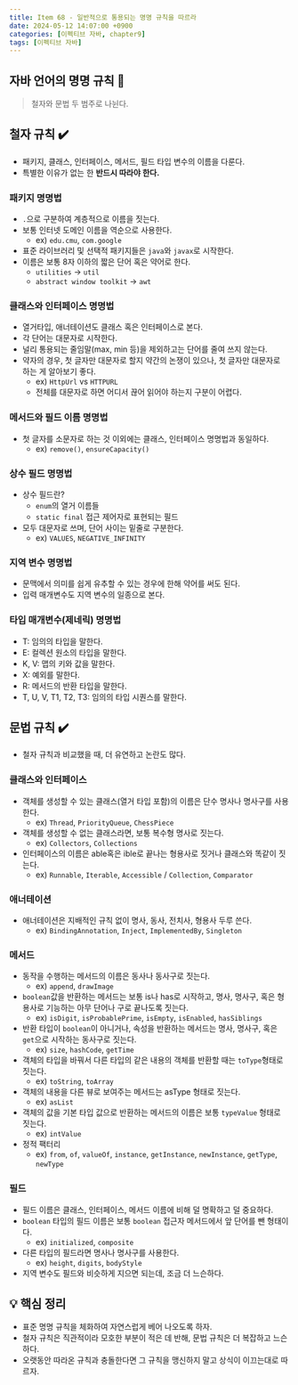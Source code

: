 ```yaml
---
title: Item 68 - 일반적으로 통용되는 명명 규칙을 따르라
date: 2024-05-12 14:07:00 +0900
categories: [이펙티브 자바, chapter9]
tags: [이펙티브 자바]
---
```


## **자바 언어의 명명 규칙 🎯**

> 철자와 문법 두 범주로 나뉜다.

## **철자 규칙 ✔️**

- 패키지, 클래스, 인터페이스, 메서드, 필드 타입 변수의 이름을 다룬다.
- 특별한 이유가 없는 한 **반드시 따라야 한다.**

### **패키지 명명법**

- `.`으로 구분하여 계층적으로 이름을 짓는다.
- 보통 인터넷 도메인 이름을 역순으로 사용한다.
    - ex) `edu.cmu`, `com.google`
- 표준 라이브러리 및 선택적 패키지들은 `java`와 `javax`로 시작한다.
- 이름은 보통 8자 이하의 짧은 단어 혹은 약어로 한다.
    - `utilities` →  `util`
    - `abstract window toolkit` → `awt`

### **클래스와 인터페이스 명명법**

- 열거타입, 애너테이션도 클래스 혹은 인터페이스로 본다.
- 각 단어는 대문자로 시작한다.
- 널리 통용되는 줄임말(max, min 등)을 제외하고는 단어를 줄여 쓰지 않는다.
- 약자의 경우, 첫 글자만 대문자로 할지 약간의 논쟁이 있으나, 첫 글자만 대문자로 하는 게 알아보기 좋다.
    - ex) `HttpUrl` vs `HTTPURL`
    - 전체를 대문자로 하면 어디서 끊어 읽어야 하는지 구분이 어렵다.

### **메서드와 필드 이름 명명법**

- 첫 글자를 소문자로 하는 것 이외에는 클래스, 인터페이스 명명법과 동일하다.
    - ex) `remove()`, `ensureCapacity()`

### **상수 필드 명명법**

- 상수 필드란?
    - `enum`의 열거 이름들
    - `static final` 접근 제어자로 표현되는 필드
- 모두 대문자로 쓰며, 단어 사이는 밑줄로 구분한다.
    - ex) `VALUES`, `NEGATIVE_INFINITY`

### **지역 변수 명명법**

- 문맥에서 의미를 쉽게 유추할 수 있는 경우에 한해 약어를 써도 된다.
- 입력 매개변수도 지역 변수의 일종으로 본다.

### **타입 매개변수(제네릭) 명명법**

- T: 임의의 타입을 말한다.
- E: 컬렉션 원소의 타입을 말한다.
- K, V: 맵의 키와 값을 말한다.
- X: 예외를 말한다.
- R: 메서드의 반환 타입을 말한다.
- T, U, V, T1, T2, T3: 임의의 타입 시퀀스를 말한다.

## **문법 규칙 ✔️**

- 철자 규칙과 비교했을 때, 더 유연하고 논란도 많다.

### **클래스와 인터페이스**

- 객체를 생성할 수 있는 클래스(열거 타입 포함)의 이름은 단수 명사나 명사구를 사용한다.
    - ex) `Thread`, `PriorityQueue`, `ChessPiece`
- 객체를 생성할 수 없는 클래스라면, 보통 복수형 명사로 짓는다.
    - ex) `Collectors`, `Collections`
- 인터페이스의 이름은 able혹은 ible로 끝나는 형용사로 짓거나 클래스와 똑같이 짓는다.
    - ex) `Runnable`, `Iterable`, `Accessible` / `Collection`, `Comparator`

### **애너테이션**

- 애너테이션은 지배적인 규칙 없이 명사, 동사, 전치사, 형용사 두루 쓴다.
    - ex) `BindingAnnotation`, `Inject`, `ImplementedBy`, `Singleton`

### **메서드**

- 동작을 수행하는 메서드의 이름은 동사나 동사구로 짓는다.
    - ex) `append`, `drawImage`
- `boolean`값을 반환하는 메서드는 보통 is나 has로 시작하고, 명사, 명사구, 혹은 형용사로 기능하는 아무 단어나 구로 끝나도록 짓는다.
    - ex) `isDigit`, `isProbablePrime`, `isEmpty`, `isEnabled`, `hasSiblings`
- 반환 타입이 `boolean`이 아니거나, 속성을 반환하는 메서드는 명사, 명사구, 혹은 `get`으로 시작하는 동사구로 짓는다.
    - ex) `size`, `hashCode`, `getTime`
- 객체의 타입을 바꿔서 다른 타입의 같은 내용의 객체를 반환할 때는 `toType`형태로 짓는다.
    - ex) `toString`, `toArray`
- 객체의 내용을 다른 뷰로 보여주는 메서드는 asType 형태로 짓는다.
    - ex) `asList`
- 객체의 값을 기본 타입 값으로 반환하는 메서드의 이름은 보통 `typeValue` 형태로 짓는다.
    - ex) `intValue`
- 정적 팩터리
    - ex) `from`, `of`, `valueOf`, `instance`, `getInstance`, `newInstance`, `getType`, `newType`

### **필드**

- 필드 이름은 클래스, 인터페이스, 메서드 이름에 비해 덜 명확하고 덜 중요하다.
- `boolean` 타입의 필드 이름은 보통 `boolean` 접근자 메서드에서 앞 단어를 뺀 형태이다.
    - ex) `initialized`, `composite`
- 다른 타입의 필드라면 명사나 명사구를 사용한다.
    - ex) `height`, `digits`, `bodyStyle`
- 지역 변수도 필드와 비슷하게 지으면 되는데, 조금 더 느슨하다.

## **💡 핵심 정리**

- 표준 명명 규칙을 체화하여 자연스럽게 베어 나오도록 하자.
- 철자 규칙은 직관적이라 모호한 부분이 적은 데 반해, 문법 규칙은 더 복잡하고 느슨하다.
- 오랫동안 따라온 규칙과 충돌한다면 그 규칙을 맹신하지 말고 상식이 이끄는대로 따르자.
